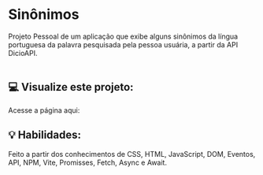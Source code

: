 # Sinônimos
Projeto Pessoal de um aplicação que exibe alguns sinônimos da língua portuguesa da palavra pesquisada pela pessoa usuária, a partir da API DicioAPI.<br><br>
<img src="">

## :computer: Visualize este projeto:
Acesse a página aqui:
[]()

## :bulb: Habilidades:
Feito a partir dos conhecimentos de CSS, HTML, JavaScript, DOM, Eventos, API, NPM, Vite, Promisses, Fetch, Async e Await.